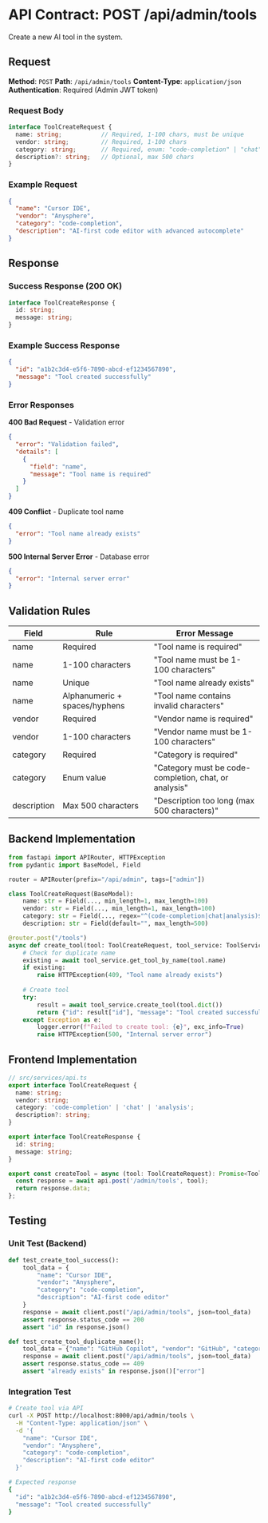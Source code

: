 # API Contract: POST /api/admin/tools

Create a new AI tool in the system.

## Request

**Method**: `POST`
**Path**: `/api/admin/tools`
**Content-Type**: `application/json`
**Authentication**: Required (Admin JWT token)

### Request Body

```typescript
interface ToolCreateRequest {
  name: string;           // Required, 1-100 chars, must be unique
  vendor: string;         // Required, 1-100 chars
  category: string;       // Required, enum: "code-completion" | "chat" | "analysis"
  description?: string;   // Optional, max 500 chars
}
```

### Example Request

```json
{
  "name": "Cursor IDE",
  "vendor": "Anysphere",
  "category": "code-completion",
  "description": "AI-first code editor with advanced autocomplete"
}
```

## Response

### Success Response (200 OK)

```typescript
interface ToolCreateResponse {
  id: string;
  message: string;
}
```

### Example Success Response

```json
{
  "id": "a1b2c3d4-e5f6-7890-abcd-ef1234567890",
  "message": "Tool created successfully"
}
```

### Error Responses

**400 Bad Request** - Validation error

```json
{
  "error": "Validation failed",
  "details": [
    {
      "field": "name",
      "message": "Tool name is required"
    }
  ]
}
```

**409 Conflict** - Duplicate tool name

```json
{
  "error": "Tool name already exists"
}
```

**500 Internal Server Error** - Database error

```json
{
  "error": "Internal server error"
}
```

## Validation Rules

| Field | Rule | Error Message |
|-------|------|---------------|
| name | Required | "Tool name is required" |
| name | 1-100 characters | "Tool name must be 1-100 characters" |
| name | Unique | "Tool name already exists" |
| name | Alphanumeric + spaces/hyphens | "Tool name contains invalid characters" |
| vendor | Required | "Vendor name is required" |
| vendor | 1-100 characters | "Vendor name must be 1-100 characters" |
| category | Required | "Category is required" |
| category | Enum value | "Category must be code-completion, chat, or analysis" |
| description | Max 500 characters | "Description too long (max 500 characters)" |

## Backend Implementation

```python
from fastapi import APIRouter, HTTPException
from pydantic import BaseModel, Field

router = APIRouter(prefix="/api/admin", tags=["admin"])

class ToolCreateRequest(BaseModel):
    name: str = Field(..., min_length=1, max_length=100)
    vendor: str = Field(..., min_length=1, max_length=100)
    category: str = Field(..., regex="^(code-completion|chat|analysis)$")
    description: str = Field(default="", max_length=500)

@router.post("/tools")
async def create_tool(tool: ToolCreateRequest, tool_service: ToolService = Depends()):
    # Check for duplicate name
    existing = await tool_service.get_tool_by_name(tool.name)
    if existing:
        raise HTTPException(409, "Tool name already exists")
    
    # Create tool
    try:
        result = await tool_service.create_tool(tool.dict())
        return {"id": result["id"], "message": "Tool created successfully"}
    except Exception as e:
        logger.error(f"Failed to create tool: {e}", exc_info=True)
        raise HTTPException(500, "Internal server error")
```

## Frontend Implementation

```typescript
// src/services/api.ts
export interface ToolCreateRequest {
  name: string;
  vendor: string;
  category: 'code-completion' | 'chat' | 'analysis';
  description?: string;
}

export interface ToolCreateResponse {
  id: string;
  message: string;
}

export const createTool = async (tool: ToolCreateRequest): Promise<ToolCreateResponse> => {
  const response = await api.post('/admin/tools', tool);
  return response.data;
};
```

## Testing

### Unit Test (Backend)

```python
def test_create_tool_success():
    tool_data = {
        "name": "Cursor IDE",
        "vendor": "Anysphere",
        "category": "code-completion",
        "description": "AI-first code editor"
    }
    response = await client.post("/api/admin/tools", json=tool_data)
    assert response.status_code == 200
    assert "id" in response.json()

def test_create_tool_duplicate_name():
    tool_data = {"name": "GitHub Copilot", "vendor": "GitHub", "category": "code-completion"}
    response = await client.post("/api/admin/tools", json=tool_data)
    assert response.status_code == 409
    assert "already exists" in response.json()["error"]
```

### Integration Test

```bash
# Create tool via API
curl -X POST http://localhost:8000/api/admin/tools \
  -H "Content-Type: application/json" \
  -d '{
    "name": "Cursor IDE",
    "vendor": "Anysphere",
    "category": "code-completion",
    "description": "AI-first code editor"
  }'

# Expected response
{
  "id": "a1b2c3d4-e5f6-7890-abcd-ef1234567890",
  "message": "Tool created successfully"
}
```
